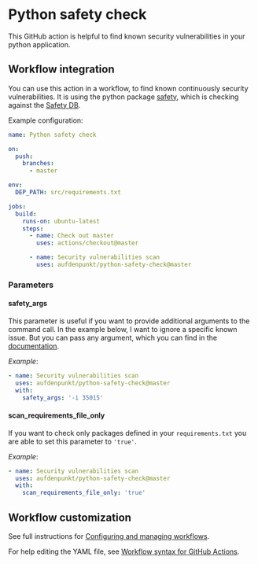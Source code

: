 # Python safety check

This GitHub action is helpful to find known security vulnerabilities in your python application.

## Workflow integration

You can use this action in a workflow, to find known continuously security vulnerabilities. It is using the python package [safety](https://pypi.org/project/safety/), which is checking against the [Safety DB](https://github.com/pyupio/safety-db).

Example configuration:

```yaml
name: Python safety check

on:
  push:
    branches:
      - master

env:
  DEP_PATH: src/requirements.txt

jobs:
  build:
    runs-on: ubuntu-latest
    steps:
      - name: Check out master
        uses: actions/checkout@master

      - name: Security vulnerabilities scan
        uses: aufdenpunkt/python-safety-check@master
```

### Parameters

#### safety_args

This parameter is useful if you want to provide additional arguments to the command call. In the example below, I want to ignore a specific known issue. But you can pass any argument, which you can find in the [documentation](https://github.com/pyupio/safety#options).

_Example_:

```yaml
- name: Security vulnerabilities scan
  uses: aufdenpunkt/python-safety-check@master
  with:
    safety_args: '-i 35015'
```

#### scan_requirements_file_only

If you want to check only packages defined in your `requirements.txt` you are able to set this parameter to `'true'`.

_Example_:

```yaml
- name: Security vulnerabilities scan
  uses: aufdenpunkt/python-safety-check@master
  with:
    scan_requirements_file_only: 'true'
```

## Workflow customization

See full instructions for [Configuring and managing workflows](https://help.github.com/en/actions/configuring-and-managing-workflows).

For help editing the YAML file, see [Workflow syntax for GitHub Actions](https://help.github.com/en/actions/automating-your-workflow-with-github-actions/workflow-syntax-for-github-actions).
